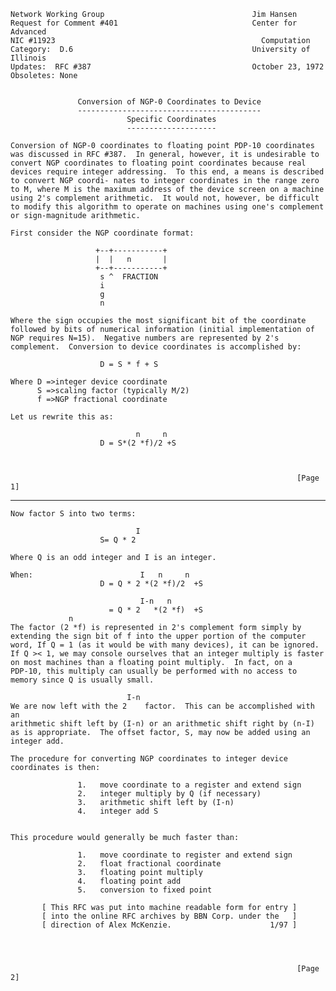     Network Working Group                                 Jim Hansen
    Request for Comment #401                              Center for Advanced
    NIC #11923                                              Computation
    Category:  D.6                                        University of Illinois
    Updates:  RFC #387                                    October 23, 1972
    Obsoletes: None


                   Conversion of NGP-0 Coordinates to Device
                   -----------------------------------------
                              Specific Coordinates
                              --------------------

    Conversion of NGP-0 coordinates to floating point PDP-10 coordinates
    was discussed in RFC #387.  In general, however, it is undesirable to
    convert NGP coordinates to floating point coordinates because real
    devices require integer addressing.  To this end, a means is described
    to convert NGP coordi- nates to integer coordinates in the range zero
    to M, where M is the maximum address of the device screen on a machine
    using 2's complement arithmetic.  It would not, however, be difficult
    to modify this algorithm to operate on machines using one's complement
    or sign-magnitude arithmetic.

    First consider the NGP coordinate format:

                       +--+-----------+
                       |  |   n       |
                       +--+-----------+
                        s ^  FRACTION
                        i
                        g
                        n

    Where the sign occupies the most significant bit of the coordinate
    followed by bits of numerical information (initial implementation of
    NGP requires N=15).  Negative numbers are represented by 2's
    complement.  Conversion to device coordinates is accomplished by:

                        D = S * f + S

    Where D =>integer device coordinate
          S =>scaling factor (typically M/2)
          f =>NGP fractional coordinate

    Let us rewrite this as:

                                n     n
                        D = S*(2 *f)/2 +S



                                                                    [Page 1]

------------------------------------------------------------------------

``` newpage
Now factor S into two terms:

                            I
                    S= Q * 2

Where Q is an odd integer and I is an integer.

When:                        I   n     n
                    D = Q * 2 *(2 *f)/2  +S

                             I-n   n
                      = Q * 2   *(2 *f)  +S
             n
The factor (2 *f) is represented in 2's complement form simply by
extending the sign bit of f into the upper portion of the computer
word, If Q = 1 (as it would be with many devices), it can be ignored.
If Q >< 1, we may console ourselves that an integer multiply is faster
on most machines than a floating point multiply.  In fact, on a
PDP-10, this multiply can usually be performed with no access to
memory since Q is usually small.

                          I-n
We are now left with the 2    factor.  This can be accomplished with an
arithmetic shift left by (I-n) or an arithmetic shift right by (n-I)
as is appropriate.  The offset factor, S, may now be added using an
integer add.

The procedure for converting NGP coordinates to integer device
coordinates is then:

               1.   move coordinate to a register and extend sign
               2.   integer multiply by Q (if necessary)
               3.   arithmetic shift left by (I-n)
               4.   integer add S


This procedure would generally be much faster than:

               1.   move coordinate to register and extend sign
               2.   float fractional coordinate
               3.   floating point multiply
               4.   floating point add
               5.   conversion to fixed point

       [ This RFC was put into machine readable form for entry ]
       [ into the online RFC archives by BBN Corp. under the   ]
       [ direction of Alex McKenzie.                      1/97 ]




                                                                [Page 2]
```
